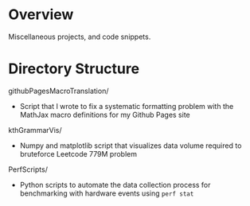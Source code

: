 # Overview
Miscellaneous projects, and code snippets.

# Directory Structure
githubPagesMacroTranslation/ 
- Script that I wrote to fix a systematic formatting problem with the MathJax macro definitions for my Github Pages site

kthGrammarVis/ 
- Numpy and matplotlib script that visualizes data volume required to bruteforce Leetcode 779M problem

PerfScripts/ 
- Python scripts to automate the data collection process for benchmarking with hardware events using `perf stat`
